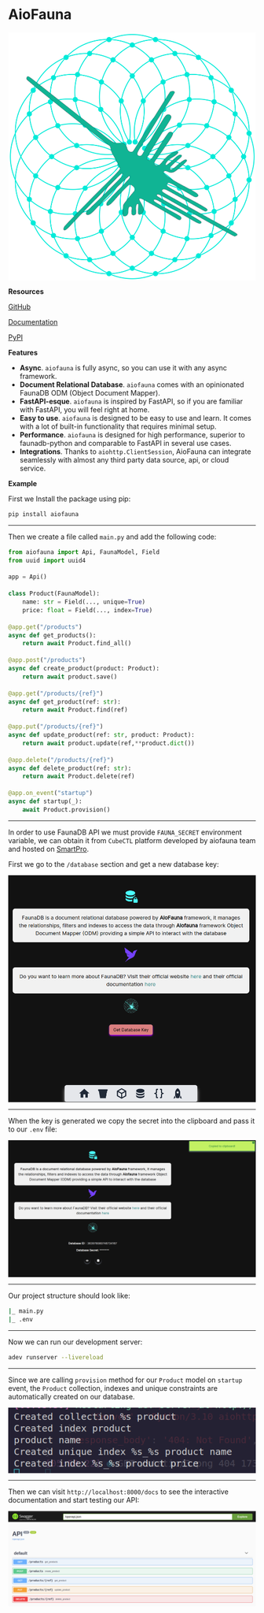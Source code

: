 <style>
img {
  display: block;
  margin-left: auto;
  margin-right: auto;
}
</style>


# AioFauna

![Image](/static/logo.svg?100x100)

**Resources**

[GitHub](https://github.com/obahamonde/aiofauna)

[Documentation](https://obahamonde-aiofauna-docs.smartpro.solutions/)

[PyPI](https://pypi.org/project/aiofauna/)

**Features**

- **Async**. `aiofauna` is fully async, so you can use it with any async framework.
- **Document Relational Database**. `aiofauna` comes with an opinionated FaunaDB ODM (Object Document Mapper).
- **FastAPI-esque**. `aiofauna` is inspired by FastAPI, so if you are familiar with FastAPI, you will feel right at home.
- **Easy to use**. `aiofauna` is designed to be easy to use and learn. It comes with a lot of built-in functionality that requires minimal setup.
- **Performance**. `aiofauna` is designed for high performance, superior to faunadb-python and comparable to FastAPI in several use cases.
- **Integrations**. Thanks to `aiohttp.ClientSession`, AioFauna can integrate seamlessly with almost any third party data source, api, or cloud service.

**Example**

First we Install the package using pip:

```bash
pip install aiofauna
```

<hr/>

Then we create a file called `main.py` and add the following code:

```python
from aiofauna import Api, FaunaModel, Field
from uuid import uuid4

app = Api()

class Product(FaunaModel):
    name: str = Field(..., unique=True)
    price: float = Field(..., index=True)

@app.get("/products")
async def get_products():
    return await Product.find_all()

@app.post("/products")
async def create_product(product: Product):
    return await product.save()

@app.get("/products/{ref}")
async def get_product(ref: str):
    return await Product.find(ref)

@app.put("/products/{ref}")
async def update_product(ref: str, product: Product):
    return await product.update(ref,**product.dict())

@app.delete("/products/{ref}")
async def delete_product(ref: str):
    return await Product.delete(ref)

@app.on_event("startup")
async def startup(_):
    await Product.provision()

```

<hr/>

In order to use FaunaDB API we must provide `FAUNA_SECRET` environment variable, we can obtain it from `CubeCTL` platform developed by aiofauna team and hosted on [SmartPro](https://www.smartpro.solutions/).

First we go to the `/database` section and get a new database key:

![Image](/static/1.png)

<hr/>

When the key is generated we copy the secret into the clipboard and pass it to our `.env` file:

![Image](/static/2.png)

<hr/>

Our project structure should look like:

```bash
|_ main.py
|_ .env
```

<hr/>

Now we can run our development server:

```bash
adev runserver --livereload
```

<hr/>

Since we are calling `provision` method for our `Product` model on `startup` event, the `Product` collection, indexes and unique constraints are automatically created on our database.

![Image](/static/3.png)

<hr/>

Then we can visit `http://localhost:8000/docs` to see the interactive documentation and start testing our API:

![Image](/static/4.png)